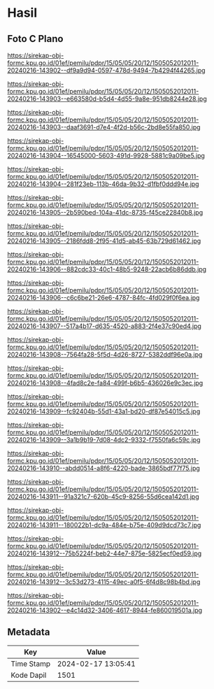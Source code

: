 # Hasil

## Foto C Plano

https://sirekap-obj-formc.kpu.go.id/01ef/pemilu/pdpr/15/05/05/20/12/1505052012011-20240216-143902--df9a9d94-0597-478d-9494-7b4294f44265.jpg

https://sirekap-obj-formc.kpu.go.id/01ef/pemilu/pdpr/15/05/05/20/12/1505052012011-20240216-143903--e663580d-b5d4-4d55-9a8e-951db8244e28.jpg

https://sirekap-obj-formc.kpu.go.id/01ef/pemilu/pdpr/15/05/05/20/12/1505052012011-20240216-143903--daaf3691-d7e4-4f2d-b56c-2bd8e55fa850.jpg

https://sirekap-obj-formc.kpu.go.id/01ef/pemilu/pdpr/15/05/05/20/12/1505052012011-20240216-143904--16545000-5603-491d-9928-5881c9a09be5.jpg

https://sirekap-obj-formc.kpu.go.id/01ef/pemilu/pdpr/15/05/05/20/12/1505052012011-20240216-143904--281f23eb-113b-46da-9b32-d1fbf0ddd94e.jpg

https://sirekap-obj-formc.kpu.go.id/01ef/pemilu/pdpr/15/05/05/20/12/1505052012011-20240216-143905--2b590bed-104a-41dc-8735-f45ce22840b8.jpg

https://sirekap-obj-formc.kpu.go.id/01ef/pemilu/pdpr/15/05/05/20/12/1505052012011-20240216-143905--2186fdd8-2f95-41d5-ab45-63b729d61462.jpg

https://sirekap-obj-formc.kpu.go.id/01ef/pemilu/pdpr/15/05/05/20/12/1505052012011-20240216-143906--882cdc33-40c1-48b5-9248-22acb6b86ddb.jpg

https://sirekap-obj-formc.kpu.go.id/01ef/pemilu/pdpr/15/05/05/20/12/1505052012011-20240216-143906--c6c6be21-26e6-4787-84fc-4fd029f0f6ea.jpg

https://sirekap-obj-formc.kpu.go.id/01ef/pemilu/pdpr/15/05/05/20/12/1505052012011-20240216-143907--517a4b17-d635-4520-a883-2f4e37c90ed4.jpg

https://sirekap-obj-formc.kpu.go.id/01ef/pemilu/pdpr/15/05/05/20/12/1505052012011-20240216-143908--7564fa28-5f5d-4d26-8727-5382ddf96e0a.jpg

https://sirekap-obj-formc.kpu.go.id/01ef/pemilu/pdpr/15/05/05/20/12/1505052012011-20240216-143908--4fad8c2e-fa84-499f-b6b5-436026e9c3ec.jpg

https://sirekap-obj-formc.kpu.go.id/01ef/pemilu/pdpr/15/05/05/20/12/1505052012011-20240216-143909--fc92404b-55d1-43a1-bd20-df87e54015c5.jpg

https://sirekap-obj-formc.kpu.go.id/01ef/pemilu/pdpr/15/05/05/20/12/1505052012011-20240216-143909--3a1b9b19-7d08-4dc2-9332-f7550fa6c59c.jpg

https://sirekap-obj-formc.kpu.go.id/01ef/pemilu/pdpr/15/05/05/20/12/1505052012011-20240216-143910--abdd0514-a8f6-4220-bade-3865bdf77f75.jpg

https://sirekap-obj-formc.kpu.go.id/01ef/pemilu/pdpr/15/05/05/20/12/1505052012011-20240216-143911--91a321c7-620b-45c9-8256-55d6cea142d1.jpg

https://sirekap-obj-formc.kpu.go.id/01ef/pemilu/pdpr/15/05/05/20/12/1505052012011-20240216-143911--180022b1-dc9a-484e-b75e-409d9dcd73c7.jpg

https://sirekap-obj-formc.kpu.go.id/01ef/pemilu/pdpr/15/05/05/20/12/1505052012011-20240216-143912--75b5224f-beb2-44e7-875e-5825ecf0ed59.jpg

https://sirekap-obj-formc.kpu.go.id/01ef/pemilu/pdpr/15/05/05/20/12/1505052012011-20240216-143912--3c53d273-4115-49ec-a0f5-6f4d8c98b4bd.jpg

https://sirekap-obj-formc.kpu.go.id/01ef/pemilu/pdpr/15/05/05/20/12/1505052012011-20240216-143902--e4c14d32-3406-4617-8944-fe860019501a.jpg


## Metadata

| Key        | Value               |
| ---------- | ------------------- |
| Time Stamp | 2024-02-17 13:05:41 |
| Kode Dapil | 1501                |



